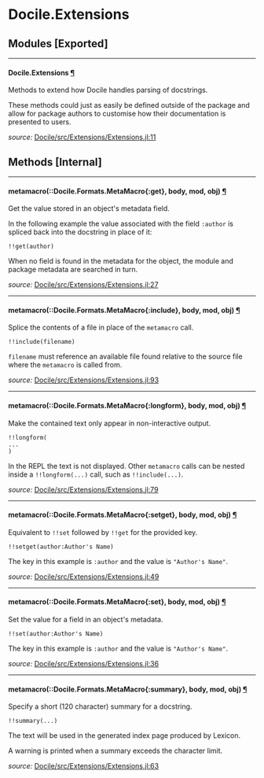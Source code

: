 # Docile.Extensions


## Modules [Exported]

---

<a id="module__extensions.1" class="lexicon_definition"></a>
#### Docile.Extensions [¶](#module__extensions.1)
Methods to extend how Docile handles parsing of docstrings.

These methods could just as easily be defined outside of the package and allow
for package authors to customise how their documentation is presented to users.


*source:*
[Docile/src/Extensions/Extensions.jl:11](https://github.com/MichaelHatherly/Docile.jl/tree/7701224579bea92e6ad5f70a3c2da426c0a1dce7/src/Extensions/Extensions.jl#L11)


## Methods [Internal]

---

<a id="method__metamacro.1" class="lexicon_definition"></a>
#### metamacro(::Docile.Formats.MetaMacro{:get}, body, mod, obj) [¶](#method__metamacro.1)
Get the value stored in an object's metadata field.

In the following example the value associated with the field ``:author`` is
spliced back into the docstring in place of it:

    !!get(author)

When no field is found in the metadata for the object, the module and package
metadata are searched in turn.


*source:*
[Docile/src/Extensions/Extensions.jl:27](https://github.com/MichaelHatherly/Docile.jl/tree/7701224579bea92e6ad5f70a3c2da426c0a1dce7/src/Extensions/Extensions.jl#L27)

---

<a id="method__metamacro.2" class="lexicon_definition"></a>
#### metamacro(::Docile.Formats.MetaMacro{:include}, body, mod, obj) [¶](#method__metamacro.2)
Splice the contents of a file in place of the ``metamacro`` call.

    !!include(filename)

``filename`` must reference an available file found relative to the source file
where the ``metamacro`` is called from.


*source:*
[Docile/src/Extensions/Extensions.jl:93](https://github.com/MichaelHatherly/Docile.jl/tree/7701224579bea92e6ad5f70a3c2da426c0a1dce7/src/Extensions/Extensions.jl#L93)

---

<a id="method__metamacro.3" class="lexicon_definition"></a>
#### metamacro(::Docile.Formats.MetaMacro{:longform}, body, mod, obj) [¶](#method__metamacro.3)
Make the contained text only appear in non-interactive output.

    !!longform(
    ...
    )

In the REPL the text is not displayed. Other ``metamacro`` calls can be nested
inside a ``!!longform(...)`` call, such as ``!!include(...)``.


*source:*
[Docile/src/Extensions/Extensions.jl:79](https://github.com/MichaelHatherly/Docile.jl/tree/7701224579bea92e6ad5f70a3c2da426c0a1dce7/src/Extensions/Extensions.jl#L79)

---

<a id="method__metamacro.4" class="lexicon_definition"></a>
#### metamacro(::Docile.Formats.MetaMacro{:setget}, body, mod, obj) [¶](#method__metamacro.4)
Equivalent to ``!!set`` followed by ``!!get`` for the provided key.

    !!setget(author:Author's Name)

The key in this example is ``:author`` and the value is ``"Author's Name"``.


*source:*
[Docile/src/Extensions/Extensions.jl:49](https://github.com/MichaelHatherly/Docile.jl/tree/7701224579bea92e6ad5f70a3c2da426c0a1dce7/src/Extensions/Extensions.jl#L49)

---

<a id="method__metamacro.5" class="lexicon_definition"></a>
#### metamacro(::Docile.Formats.MetaMacro{:set}, body, mod, obj) [¶](#method__metamacro.5)
Set the value for a field in an object's metadata.

    !!set(author:Author's Name)

The key in this example is ``:author`` and the value is ``"Author's Name"``.


*source:*
[Docile/src/Extensions/Extensions.jl:36](https://github.com/MichaelHatherly/Docile.jl/tree/7701224579bea92e6ad5f70a3c2da426c0a1dce7/src/Extensions/Extensions.jl#L36)

---

<a id="method__metamacro.6" class="lexicon_definition"></a>
#### metamacro(::Docile.Formats.MetaMacro{:summary}, body, mod, obj) [¶](#method__metamacro.6)
Specify a short (120 character) summary for a docstring.

    !!summary(...)

The text will be used in the generated index page produced by Lexicon.

A warning is printed when a summary exceeds the character limit.


*source:*
[Docile/src/Extensions/Extensions.jl:63](https://github.com/MichaelHatherly/Docile.jl/tree/7701224579bea92e6ad5f70a3c2da426c0a1dce7/src/Extensions/Extensions.jl#L63)


